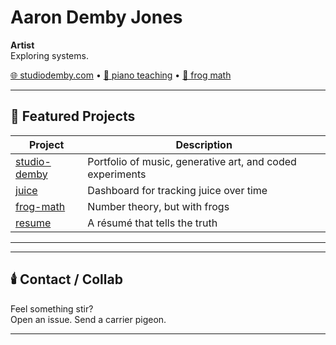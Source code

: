 # Aaron Demby Jones

**Artist**  
Exploring systems.

[🌐 studiodemby.com](https://www.studiodemby.com) • [🎵 piano teaching](https://studiodemby.carrd.co/) • [🐸 frog math](https://aadjones.github.io/frog-math/)

---


## 📁 Featured Projects
| Project        | Description                                                  |
|----------------|--------------------------------------------------------------|
| [studio-demby](https://github.com/aadjones/studio-demby) | Portfolio of music, generative art, and coded experiments |
| [juice](https://github.com/aadjones/juice)           | Dashboard for tracking juice over time |
| [frog-math](https://github.com/aadjones/frog-math)   | Number theory, but with frogs     |
| [resume](https://github.com/aadjones/resume)         | A résumé that tells the truth               |

---

---

## 🕯️ Contact / Collab
Feel something stir?  
Open an issue. Send a carrier pigeon.

---


